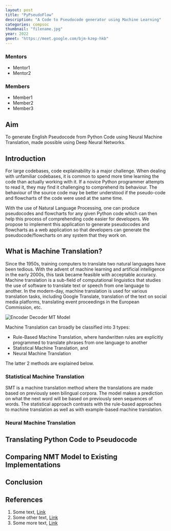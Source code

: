 ```yaml
---
layout: post
title: "PyPseudoFlow"
description: "A Code to Pseudocode generator using Machine Learning"
categories: compsoc
thumbnail: "filename.jpg"
year: 2022
gmeet: "https://meet.google.com/bjm-kzep-hkb"
---
```


### Mentors

- Mentor1
- Mentor2

### Members

- Member1
- Member2
- Member3

## Aim

To generate English Pseudocode from Python Code using Neural Machine Translation, made possible using Deep Neural Networks.

## Introduction

For large codebases, code explainability is a major challenge. When dealing with unfamiliar codebases, it is common to spend more time learning the code than actually working with it. If a novice Python programmer attempts to read it, they may find it challenging to comprehend its behaviour. The behaviour of the source code may be better understood if the pseudo-code and flowcharts of the code were used at the same time.

With the use of Natural Language Processing, one can produce pseudocodes and flowcharts for any given Python code which can then help this process of comprehending code easier for developers. We propose to implement this application to generate pseudocodes and flowcharts as a web application so that developers can generate the pseudocode/flowcharts on any system that they work on.

## What is Machine Translation?

Since the 1950s, training computers to translate two natural languages have been tedious. With the advent of machine learning and artificial intelligence in the early 2000s, this task became feasible with acceptable accuracy. Machine translation is a sub-field of computational linguistics that studies the use of software to translate text or speech from one language to another. In the modern-day, machine translation is used for various translation tasks, including Google Translate, translation of the text on social media platforms, translating event proceedings in the European Commission, etc.

![Encoder Decoder MT Model](/virtual-expo/assets/img/compsoc/mt-encoder-decoder.png)

Machine Translation can broadly be classified into 3 types:

- Rule-Based Machine Translation, where handwritten rules are explicitly programmed to translate phrases from one language to another
- Statistical Machine Translation, and
- Neural Machine Translation

The latter 2 methods are explained below.

### Statistical Machine Translation

SMT is a machine translation method where the translations are made based on previously seen bilingual corpora. The model makes a prediction on what the next word will be based on previously seen sequences of words.
The statistical approach contrasts with the rule-based approaches to machine translation as well as with example-based machine translation.

### Neural Machine Translation

## Translating Python Code to Pseudocode

## Comparing NMT Model to Existing Implementations

## Conclusion

## References

1. Some text, [Link](https://ieee.nitk.ac.in)
2. Some other text, [Link](https://ieee.nitk.ac.in)
3. Some more text, [Link](https://ieee.nitk.ac.in)

